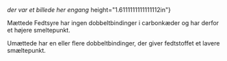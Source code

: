 *der var et billede her engang*
height="1.6111111111111112in"}

Mættede Fedtsyre har ingen dobbeltbindinger i carbonkæder og har derfor
et højere smeltepunkt.

Umættede har en eller flere dobbeltbindinger, der giver fedtstoffet et
lavere smæltepunkt.
